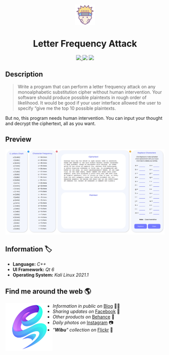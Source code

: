 <p align="center">
  <a href="https://meokisama.github.io">
    <img src="https://raw.githubusercontent.com/meokisama/lightboxgallery/master/images/favicon.png" />
  </a>
</p>

<h1 align="center"> Letter Frequency Attack </h1>
<p align="center">
  <a href="https://github.com/meokisama/meokisama.github.io/blob/develop/LICENSE">
    <img src="https://img.shields.io/badge/license-UNLICENSE-blue.svg"/>
  </a>
  <img src="https://img.shields.io/badge/PRs-welcome-brightgreen.svg"/>
  <a href="https://twitter.com/intent/follow?screen_name=meokiiii">
    <img src="https://img.shields.io/twitter/follow/meokiiii.svg?label=Follow%20@meokiiii"/>
  </a>
</p>

## Description
>Write a program that can perform a letter frequency attack on any monoalphabetic substitution cipher without human intervention. Your software
should produce possible plaintexts in rough order of likelihood. It would
be good if your user interface allowed the user to specify “give me the top
10 possible plaintexts.

But no, this program needs human intervention. You can input your thought and decrypt the ciphertext, all as you want.

## Preview
![Demo](demo/demo.png)
## Information 🏷
- __Language:__ _C++_
- __UI Framework:__ _Qt 6_ 
- __Operating System:__ _Kali Linux 2021.1_

## Find me around the web 🌎
<a href="https://facebook.com/slytherinnn/"><img align="left" width="150" height="150" src="https://github.com/meokisama/meokisama/blob/master/image/2750554.png"></a>
- _Information in public on_ <a href="https://meokisama.github.io/">Blog</a> ✍🏾
- _Sharing updates on_ <a href="https://facebook.com/slytherinnn/">Facebook</a> 💼
- _Other products on_ <a href="https://www.behance.net/meokisama">Behance</a> 🏓
- _Daily photos on_ <a href="https://www.instagram.com/hi.im.meoki/">Instagram</a> 📷
- _"__Wibu__" collection on_ <a href="https://www.flickr.com/photos/meokisama/albums">Flickr</a> 👾
